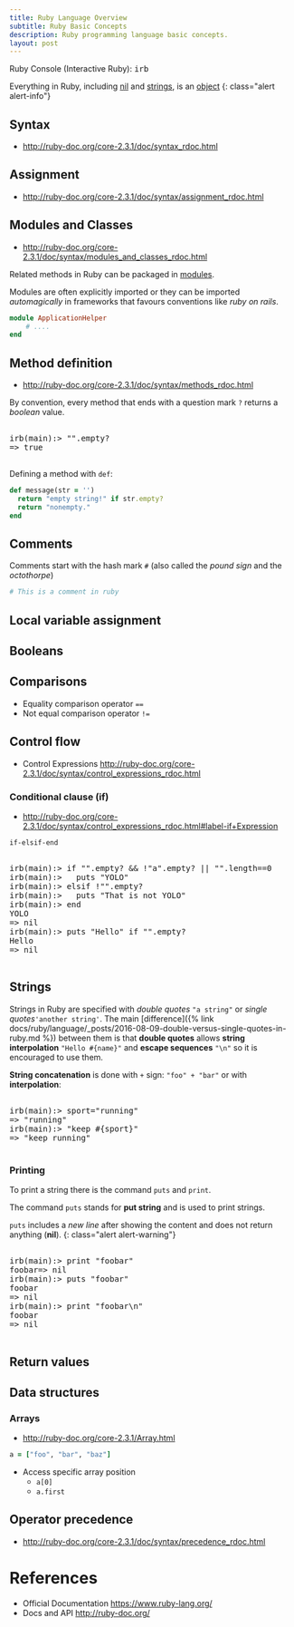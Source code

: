 ```yaml
---
title: Ruby Language Overview
subtitle: Ruby Basic Concepts
description: Ruby programming language basic concepts.
layout: post
---
```


Ruby Console (Interactive Ruby): <kbd>irb</kbd>

Everything in Ruby, including [nil](http://ruby-doc.org/core-2.3.1/NilClass.html)
and [strings](http://ruby-doc.org/core-2.3.1/String.html), is an
[object](http://ruby-doc.org/core-2.3.1/Object.html)
{: class="alert alert-info"}

## Syntax

- <http://ruby-doc.org/core-2.3.1/doc/syntax_rdoc.html>

## Assignment

- <http://ruby-doc.org/core-2.3.1/doc/syntax/assignment_rdoc.html>

## Modules and Classes

- <http://ruby-doc.org/core-2.3.1/doc/syntax/modules_and_classes_rdoc.html>

Related methods in Ruby can be packaged in [modules](http://ruby-doc.org/core-2.3.1/doc/syntax/modules_and_classes_rdoc.html#label-Module+Definition).

Modules are often explicitly imported or they can be imported
_automagically_ in frameworks that favours conventions like 
_ruby on rails_.

~~~ ruby
module ApplicationHelper
	# ....
end

~~~


## Method definition

- <http://ruby-doc.org/core-2.3.1/doc/syntax/methods_rdoc.html>

By convention, every method that ends with a question mark `?` returns a _boolean_ value.

<pre class="shell">
<samp>
<span class="shell-prompt">irb(main):></span> <kbd>"".empty?</kbd>
=> true
</samp>
</pre>

Defining a method with `def`:

~~~ ruby
def message(str = '')
  return "empty string!" if str.empty?
  return "nonempty."
end
~~~

## Comments

Comments start with the hash mark `#` (also called the _pound sign_ and the _octothorpe_)

~~~ ruby
# This is a comment in ruby
~~~

## Local variable assignment

## Booleans

## Comparisons

- Equality comparison operator `==`
- Not equal comparison operator `!=`

## Control flow

- Control Expressions <http://ruby-doc.org/core-2.3.1/doc/syntax/control_expressions_rdoc.html>

### Conditional clause (if)

- <http://ruby-doc.org/core-2.3.1/doc/syntax/control_expressions_rdoc.html#label-if+Expression>

`if-elsif-end`

<pre class="shell">
<samp>
<span class="shell-prompt">irb(main):></span> <kbd>if "".empty? && !"a".empty? || "".length==0 </kbd>
<span class="shell-prompt">irb(main):></span> <kbd>  puts "YOLO"</kbd>
<span class="shell-prompt">irb(main):></span> <kbd>elsif !"".empty?</kbd>
<span class="shell-prompt">irb(main):></span> <kbd>  puts "That is not YOLO"</kbd>
<span class="shell-prompt">irb(main):></span> <kbd>end</kbd>
YOLO
=> nil
<span class="shell-prompt">irb(main):></span> <kbd>puts "Hello" if "".empty?</kbd>
Hello
=> nil
</samp>
</pre>


## Strings

Strings in Ruby are specified with _double quotes_ `"a string"` or _single quotes_`'another string'`.
The main [difference]({% link docs/ruby/language/_posts/2016-08-09-double-versus-single-quotes-in-ruby.md %}) between them is that __double quotes__ allows __string interpolation__ `"Hello #{name}"` and __escape sequences__ `"\n"` so it is encouraged to use them.

__String concatenation__ is done with `+` sign: `"foo" + "bar"` or with __interpolation__:

<pre class="shell">
<samp>
<span class="shell-prompt">irb(main):></span> <kbd>sport="running"</kbd>
=> "running"
<span class="shell-prompt">irb(main):></span> <kbd>"keep #{sport}"</kbd>
=> "keep running"
</samp>
</pre>

### Printing

To print a string there is the command `puts` and `print`.

The command `puts` stands for __put string__ and is used to print strings.

`puts` includes a _new line_ after showing the content and does not 
return anything (__nil__).
{: class="alert alert-warning"}

<pre class="shell">
<samp>
<span class="shell-prompt">irb(main):></span> <kbd>print "foobar"</kbd>
foobar=> nil
<span class="shell-prompt">irb(main):></span> <kbd>puts "foobar"</kbd>
foobar
=> nil
<span class="shell-prompt">irb(main):></span> <kbd>print "foobar\n"</kbd>
foobar
=> nil
</samp>
</pre>

## Return values

## Data structures

### Arrays

- <http://ruby-doc.org/core-2.3.1/Array.html>

~~~ ruby
a = ["foo", "bar", "baz"]
~~~

- Access specific array position
  - `a[0]`
  - `a.first`

## Operator precedence

- <http://ruby-doc.org/core-2.3.1/doc/syntax/precedence_rdoc.html>

References
==========

+ Official Documentation <https://www.ruby-lang.org/>
+ Docs and API <http://ruby-doc.org/>

